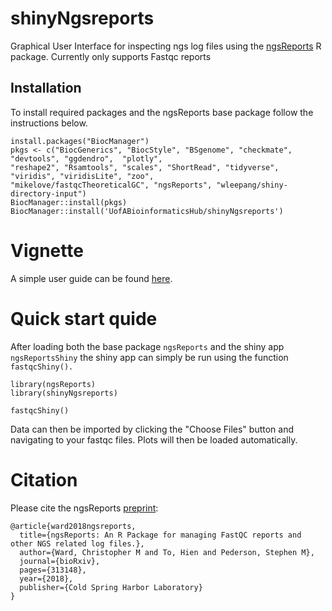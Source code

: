 # shinyNgsreports

Graphical User Interface for inspecting ngs log files using the [ngsReports](https://github.com/UofABioinformaticsHub/ngsReports) R package. 
Currently only supports Fastqc reports

## Installation
To install required packages and the ngsReports base package follow the instructions below.

```
install.packages("BiocManager")
pkgs <- c("BiocGenerics", "BiocStyle", "BSgenome", "checkmate", "devtools", "ggdendro",  "plotly",
"reshape2", "Rsamtools", "scales", "ShortRead", "tidyverse",  "viridis", "viridisLite", "zoo", 
"mikelove/fastqcTheoreticalGC", "ngsReports", "wleepang/shiny-directory-input")
BiocManager::install(pkgs)
BiocManager::install('UofABioinformaticsHub/shinyNgsreports')
```
# Vignette
A simple user guide can be found [here](https://cmwbio.github.io/fastqcReports-vignette/index.html).

# Quick start quide
After loading both the base package `ngsReports` and the shiny app `ngsReportsShiny` the shiny app can simply be run using the 
function `fastqcShiny().`

```
library(ngsReports)
library(shinyNgsreports)

fastqcShiny()
```
Data can then be imported by clicking the "Choose Files" button and navigating to your fastqc files.
Plots will then be loaded automatically.

# Citation 

Please cite the ngsReports [preprint](https://www.biorxiv.org/content/early/2018/05/02/313148):

```
@article{ward2018ngsreports,
  title={ngsReports: An R Package for managing FastQC reports and other NGS related log files.},
  author={Ward, Christopher M and To, Hien and Pederson, Stephen M},
  journal={bioRxiv},
  pages={313148},
  year={2018},
  publisher={Cold Spring Harbor Laboratory}
}
```
